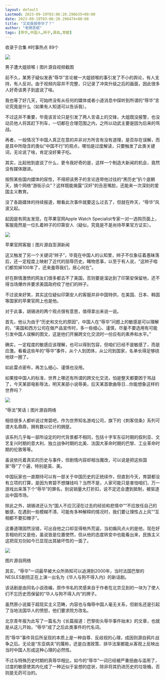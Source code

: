 ```yaml
---
layout: default
Lastmod: 2023-09-19T03:06:20.296635+00:00
date: 2023-09-19T03:06:20.296474+00:00
title: "又双叒叕辱华了？"
author: "老牌恶棍"
tags: [辱华,中国人,辫子,源自,育碧]
---
```


收录于合集 #时事热点 89个

![](https://images.weserv.nl/?url=https%3A//mmbiz.qpic.cn/sz_mmbiz_png/1ibcel4Rn6CTPNia1ZB4p7NalUSj7cIBiadX283ELE3icvqpeWibB4t7ok1wjEAL30xpq9G7E38swDMN2MMUFibeiaaTw/640)

男子遭大姐锁喉丨图片源自视频截图

前不久，某男子疑似发表“辱华”言论被一大姐锁喉的事引发了不小的舆论，有人支持，有人反对。由于视频内容并不完整，只记录了冲突升级之后的画面，因此很多人好奇该男子到底说了啥。

我也等了好几天，可始终没有从任何的媒体或者小道消息中探听到所谓的“辱华”言论究竟是什么（如果有人知道可以告诉我）。

不过这并不重要，毕竟该言论只是引发了两人言语上的交锋，大姐既没报警，也没动员他人将其赶下列车，一切都在合理范围之内，之所以动武主要是因为后来的骂战。

再者，一般情况下中国人真正在意的并非对方所言有没有道理，是否存在误解，而是其中所隐含的类似“中国不行”的观点，哪怕是过度解读，只要触发了此类关键词，无论说了啥，肯定没好果子吃。

其实，比起他到底说了什么，更令我好奇的是，这样一个制造大新闻的机会，竟然没有媒体跟进。  

按照某些国内媒体的尿性，不得把该男子的言论连带他过往的“黑历史”扒个底朝天，搞个网络“游街示众”？这样既能揭露“汉奸”的丑恶嘴脸，还能来一次深刻的爱国主义教育。

没了各路媒体的持续报道，眼看此次事件就要这么过去了，但就在昨天，“辱华”风波又起。

起因是有网友发现，在苹果官网Apple Watch Specialist专家一对一选购页面上，客服竟然是一位扎着辫子的印第安人（疑似，究竟是不是尚待苹果官方证实）。

![](https://images.weserv.nl/?url=https%3A//mmbiz.qpic.cn/sz_mmbiz_png/1ibcel4Rn6CTPNia1ZB4p7NalUSj7cIBiadSIPZC4vKreDNDUXeDhN6FYTj7su8CHicicsphsw25p7Hh5B1cjqrLRaQ/640)

苹果官网客服丨图片源自澎湃新闻

这又触发了另一个关键词“辫子”，毕竟在中国人的认知里，辫子不仅象征着愚昧落后，还一定程度上映射了近代的屈辱历史。睹物思事，以至于有人说，“这辫子咱们都剪掉100年了，还来羞辱我们，居心何在”。

好在群情激愤的网友们很多都去不了美国，否则要是溜达到了印第安保留地，还不得当场爆炸并要求美国政府绞了他们的辫子。  

不过说来好笑，其实这位疑似印第安人的客服并非中国特供，在美国、日本、韩国等国家的苹果官网上也是他。

对于此事，胡锡进的两个观点很有意思，值得拿出来说一说。

首先，他认为由于“历史和文化的原因”，中国人在“辱华”问题上的敏感是可以理解的，“美国和西方公司在做产品宣传时，多一些细心、谨慎，尽量不要选用有可能引发中国人误解的图文，这是他们开展跨文化交流时一份应有的素养和水平。”

确实，一定程度的敏感应该理解，也可以得到包容，但咱们已经不是敏感了，而是应激。看看这些年的“辱华”事件，从个人到团体，从公司到国家，名单长得足够绕地球一圈了。

如此雷点密布，再怎么细心、谨慎也没用。

如果按中国人的标准，世界上哪还有所谓的跨文化交流，怕是整天都要困于骂战了，今天某部电影辱法，明天某部小说辱美，后天某首歌曲辱日...你能想象这样的世界吗？

![](https://images.weserv.nl/?url=https%3A//mmbiz.qpic.cn/sz_mmbiz_jpg/1ibcel4Rn6CTPNia1ZB4p7NalUSj7cIBiadCKTqO5ic5mS0ZsH6V7KUCm4OKk549lOIM0lt7iawicsk4P5WpaWB8U9HA/640)

“辱法”笑话丨图片源自网络

相信很多人都听说过育碧吧，作为世界知名游戏公司，旗下的《刺客信条》系列可谓大名鼎鼎，拥有数以亿计的拥趸。

该系列几乎每一部所设定的时代背景都不相同，包括十字军东征时期的叙利亚、文艺复兴时期的意大利、独立战争时期的北美、法国大革命时期的巴黎、工业革命时期的伦敦等等。

虽说依托着真实的历史与事件，但剧情内容却相当魔改，可以说是把这些国家“辱”了个遍，特别是英、美。

中国玩家也一直期待可以有一部关于中国历史的正统续作，但直到今天，育碧都没有立项的打算，是因为育碧不想赚钱吗？当然不是，人家可能只是害怕咱们，万一游戏出来落下个“辱华”的罪名，别说销量大打折扣，说不定还会遭到抵制，被驱逐出中国市场。

除此之外，胡锡进还认为“国人不应沉浸在过去的经验和悲情中”“不应放任自己的敏感，在遇到一些模糊不清、可能有多种解释的情况时，我们要让理性占上风”“互相都不要扣帽子”。

这番道理固然没错，可出自他之口却显得格外荒诞，当初煽风点火的是他，现在好言相劝的又是他，虽说皆是位置使然，但从他的态度转变中也能看出来，民族主义这把双刃剑如今已显现出其破坏性的一面了。

![](https://images.weserv.nl/?url=https%3A//mmbiz.qpic.cn/sz_mmbiz_png/1ibcel4Rn6CTPNia1ZB4p7NalUSj7cIBiadnq0YBria28LyQic2RednWEbGvnnhlz3NcNsEUHR0Hw3vmEF297KXVKhA/640)

图片源自网络

其实，“辱华”一词最早被大众所熟知可以追溯到2000年，当时法国巴黎的NESLES剧院正在上演一出名为《华人与狗不得入内》的新话剧。

该话剧是由同名小说改编，原作书名的灵感来自于作者在北京见到的一块为了使人们不忘历史而保留的“华人与狗不得入内”的牌子。

虽然原小说属于超现实主义范畴，内容也与侮辱中国人毫无关系，但剧名还是引起了当地法国华人的愤怒，他们要求院方改名。

北京青年报为此写了一篇名为《长篇报道：巴黎街头辱华事件始末》的文章，也就是从这儿开始，“辱华”成了之后此类事件的代名词。

而“辱华”事件背后所呈现的本质上是一种自尊、反歧视的心理，成因则源自鸦片战争之后。无论是“东亚病夫”的蔑称，还是白澳政策、排华法案都能从客观上反映出当时中国人形成这种心理的必然性。

不过与特殊历史时期的真辱华相比，如今的“辱华”一词已经被严重扭曲与滥用了，过度的敏感使其内化成了一种近似于妄想的症状，除非将其扔进历史的垃圾桶，否则是无药可治的。

